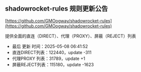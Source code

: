 ## shadowrocket-rules 规则更新公告

[https://github.com/GMOogway/shadowrocket-rules](https://github.com/GMOogway/shadowrocket-rules)

提供全面的直连（DIRECT）、代理（PROXY）、屏蔽（REJECT）列表
- 最后 更新 时间：2025-05-08 06:41:52
- 直连DIRECT列表：122440，update -311
- 代理PROXY 列表：31789，update +1
- 屏蔽REJECT列表：115180，update -1623